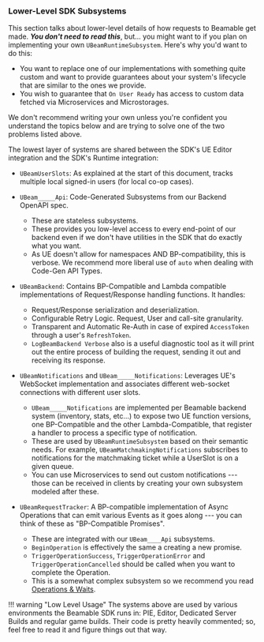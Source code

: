 ﻿### Lower-Level SDK Subsystems

This section talks about lower-level details of how requests to Beamable get made. ***You don't need to read this***, but... you might want to if you plan on implementing your own `UBeamRuntimeSubsystem`. Here's why you'd want to do this:

- You want to replace one of our implementations with something quite custom and want to provide guarantees about your system's lifecycle that are similar to the ones we provide.
- You wish to guarantee that `On User Ready` has access to custom data fetched via Microservices and Microstorages.

We don't recommend writing your own unless you're confident you understand the topics below and are trying to solve one of the two problems listed above.

The lowest layer of systems are shared between the SDK's UE Editor integration and the SDK's Runtime integration:

- `UBeamUserSlots`: As explained at the start of this document, tracks multiple local signed-in users (for local co-op cases).

- `UBeam_____Api`:  Code-Generated Subsystems from our Backend OpenAPI spec.
    - These are stateless subsystems.
    - These provides you low-level access to every end-point of our backend even if we don't have utilities in the SDK that do exactly what you want.
    - As UE doesn't allow for namespaces AND BP-compatibility, this is verbose. We recommend more liberal use of `auto` when dealing with Code-Gen API Types.

- `UBeamBackend`: Contains BP-Compatible and Lambda compatible implementations of Request/Response handling functions. It handles:
    - Request/Response serialization and deserialization.
    - Configurable Retry Logic. Request, User and call-site granularity.
    - Transparent and Automatic Re-Auth in case of expired `AccessToken` through a user's `RefreshToken`.
    - `LogBeamBackend Verbose` also is a useful diagnostic tool as it will print out the entire process of building the request, sending it out and receiving its response.

- `UBeamNotifications` and `UBeam_____Notifications`: Leverages UE's WebSocket implementation and associates different web-socket connections with different user slots.
    - `UBeam_____Notifications` are implemented per Beamable backend system (inventory, stats, etc...) to expose two UE function versions, one BP-Compatible and the other Lambda-Compatible, that register a handler to process a specific type of notification.
    - These are used by `UBeamRuntimeSubsystem` based on their semantic needs. For example, `UBeamMatchmakingNotifications` subscribes to notifications for the matchmaking ticket while a UserSlot is on a given queue.
    - You can use Microservices to send out custom notifications --- those can be received in clients by creating your own subsystem modeled after these.

- `UBeamRequestTracker`: A BP-compatible implementation of Async Operations that can emit various Events as it goes along --- you can think of these as "BP-Compatible Promises".
    - These are integrated with our `UBeam____Api` subsystems.
    - `BeginOperation` is effectively the same a creating a new promise.
    - `TriggerOperationSuccess`, `TriggerOperationError` and `TriggerOperationCancelled` should be called when you want to complete the Operation.
    - This is a somewhat complex subsystem so we recommend you read [Operations & Waits](../operations-and-waits).

!!! warning "Low Level Usage"
    The systems above are used by various environments the Beamable SDK runs in: PIE, Editor, Dedicated Server Builds and regular game builds. Their code is pretty heavily commented; so, feel free to read it and figure things out that way.
